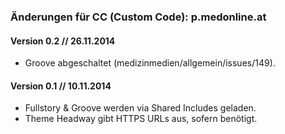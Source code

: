 ### Änderungen für CC (Custom Code): p.medonline.at

#### Version 0.2 // 26.11.2014

* Groove abgeschaltet (medizinmedien/allgemein/issues/149).

#### Version 0.1 // 10.11.2014

* Fullstory & Groove werden via Shared Includes geladen.
* Theme Headway gibt HTTPS URLs aus, sofern benötigt.
